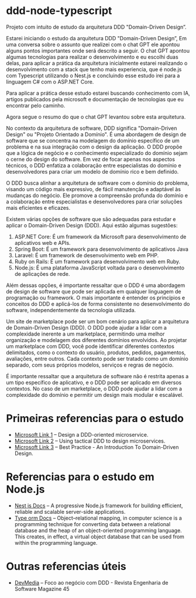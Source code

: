# ddd-node-typescript
Projeto com intuito de estudo da arquitetura DDD "Domain-Driven Design”.

Estarei iniciando o estudo da arquitetura DDD "Domain-Driven Design”,
Em uma conversa sobre o assunto que realizei com o chat GPT ele apontou alguns pontos importantes onde será descrito a seguir.
O chat GPT apontou algumas tecnologias para realizar o desenvolvimento e eu escolhi duas delas, para aplicar a prática da arquitetura inicialmente estarei realizando o desenvolvimento com a stack que tenho mais experiencia, que é node.js com Typescript utilizando o Nest.js e concluindo esse estudo irei para a linguagem C# com o ASP.NET Core.

Para aplicar a prática desse estudo estarei buscando conhecimento com IA, artigos publicados pela microsoft e documentação de tecnologias que eu encontrar pelo caminho.

Agora segue o resumo do que o chat GPT levantou sobre esta arquitetura.

No contexto da arquitetura de software, DDD significa "Domain-Driven Design" ou "Projeto Orientado a Domínio". É uma abordagem de design de software que se concentra na modelagem do domínio específico de um problema e na sua integração com o design da aplicação.
O DDD propõe que a lógica de negócio e o conhecimento especializado do domínio sejam o cerne do design do software. Em vez de focar apenas nos aspectos técnicos, o DDD enfatiza a colaboração entre especialistas do domínio e desenvolvedores para criar um modelo de domínio rico e bem definido.

O DDD busca alinhar a arquitetura de software com o domínio do problema, visando um código mais expressivo, de fácil manutenção e adaptável às mudanças do negócio. Ele promove a compreensão profunda do domínio e a colaboração entre especialistas e desenvolvedores para criar soluções mais eficientes e eficazes.

Existem várias opções de software que são adequadas para estudar e aplicar o Domain-Driven Design (DDD). Aqui estão algumas sugestões:
1. ASP.NET Core: É um framework da Microsoft para desenvolvimento de aplicativos web e APIs. 
2. Spring Boot: É um framework para desenvolvimento de aplicativos Java
3. Laravel: É um framework de desenvolvimento web em PHP. 
4. Ruby on Rails: É um framework para desenvolvimento web em Ruby. 
5. Node.js: É uma plataforma JavaScript voltada para o desenvolvimento de aplicações de rede. 

Além dessas opções, é importante ressaltar que o DDD é uma abordagem de design de software que pode ser aplicada em qualquer linguagem de programação ou framework. O mais importante é entender os princípios e conceitos do DDD e aplicá-los de forma consistente no desenvolvimento do software, independentemente da tecnologia utilizada.

Um site de marketplace pode ser um bom cenário para aplicar a arquitetura de Domain-Driven Design (DDD). O DDD pode ajudar a lidar com a complexidade inerente a um marketplace, permitindo uma melhor organização e modelagem dos diferentes domínios envolvidos.
Ao projetar um marketplace com DDD, você pode identificar diferentes contextos delimitados, como o contexto do usuário, produtos, pedidos, pagamentos, avaliações, entre outros. Cada contexto pode ser tratado como um domínio separado, com seus próprios modelos, serviços e regras de negócio.

É importante ressaltar que a arquitetura de software não é restrita apenas a um tipo específico de aplicativo, e o DDD pode ser aplicado em diversos contextos. No caso de um marketplace, o DDD pode ajudar a lidar com a complexidade do domínio e permitir um design mais modular e escalável.

# Primeiras referencias para o estudo
- [Microsoft Link 1](https://learn.microsoft.com/en-us/dotnet/architecture/microservices/microservice-ddd-cqrs-patterns/ddd-oriented-microservice) – Design a DDD-oriented microservice.
- [Microsoft Link 2](https://learn.microsoft.com/en-us/azure/architecture/microservices/model/tactical-ddd) – Using tactical DDD to design microservices.
- [Microsoft Link 3](https://learn.microsoft.com/en-us/archive/msdn-magazine/2009/february/best-practice-an-introduction-to-domain-driven-design) – Best Practice - An Introduction To Domain-Driven Design.


# Referencias para o estudo em Node.js
- [Nest js Docs](https://docs.nestjs.com) – A progressive Node.js framework for building efficient, reliable and scalable server-side applications.
- [Type orm Docs](https://typeorm.io) – Object–relational mapping, in computer science is a programming technique for converting data between a relational database and the heap of an object-oriented programming language. This creates, in effect, a virtual object database that can be used from within the programming language.

# Outras referencias úteis
- [DevMedia](https://www.devmedia.com.br/foco-ao-negocio-com-ddd-revista-engenharia-de-software-magazine-45/23566) – Foco ao negócio com DDD - Revista Engenharia de Software Magazine 45






